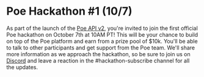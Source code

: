 # Poe Hackathon #1 (10/7)

As part of the launch of the [Poe API v2](https://quorablog.quora.com/Introducing-the-Poe-API-v2-for-Developers), you're invited to join the first official Poe hackathon on October 7th at 10AM PT! This will be your chance to build on top of the Poe platform and earn from a prize pool of $10k. You'll be able to talk to other participants and get support from the Poe team. We'll share more information as we approach the hackathon, so be sure to join us on [Discord](https://discord.gg/B9GhuFwC) and leave a reaction in the #hackathon-subscribe channel for all the updates.
